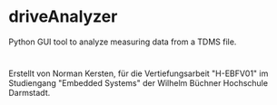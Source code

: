 # driveAnalyzer
Python GUI tool to analyze measuring data from a TDMS file.
#
Erstellt von Norman Kersten, 
für die Vertiefungsarbeit "H-EBFV01" im Studiengang "Embedded Systems" der Wilhelm Büchner Hochschule Darmstadt.
